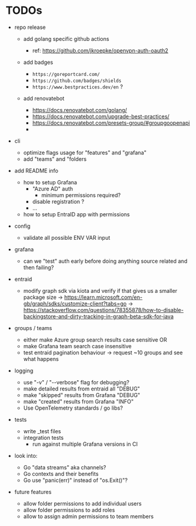 # TODOs

- repo release
    - add golang specific github actions
        - ref: https://github.com/jkroepke/openvpn-auth-oauth2

    - add badges
        - `https://goreportcard.com/`
        - `https://github.com/badges/shields`
        - `https://www.bestpractices.dev/en` ?

    - add renovatebot
        - https://docs.renovatebot.com/golang/
        - https://docs.renovatebot.com/upgrade-best-practices/
        - https://docs.renovatebot.com/presets-group/#groupgoopenapi
        - 


- cli
    - optimize flags usage for "features" and "grafana"
    - add "teams" and "folders


- add README info
    - how to setup Grafana
        - "Azure AD" auth
            - minimum permissions required?
        - disable registration ?
        - ...
    - how to setup EntraID app with permissions


- config
    - validate all possible ENV VAR input


- grafana
    - can we "test" auth early before doing anything source related and then failing?


- entraid
    - modify graph sdk via kiota and verify if that gives us a smaller package size
        -> https://learn.microsoft.com/en-gb/graph/sdks/customize-client?tabs=go
        -> https://stackoverflow.com/questions/78355878/how-to-disable-backingstore-and-dirty-tracking-in-graph-beta-sdk-for-java


- groups / teams
    - either make Azure group search results case sensitive OR
    - make Grafana team search case insensitive
    - test entraid pagination behaviour -> request ~10 groups and see what happens


- logging
    - use "-v" / "--verbose" flag for debugging?
    - make detailed results from entraid all "DEBUG"
    - make "skipped" results from Grafana "DEBUG"
    - make "created" results from Grafana "INFO"
    - Use OpenTelemetry standards / go libs?


- tests
    - write _test files
    - integration tests
        - run against multiple Grafana versions in CI



- look into:
    - Go "data streams" aka channels?
    - Go contexts and their benefits
    - Go use "panic(err)" instead of "os.Exit()"?


- future features
    - allow folder permissions to add individual users
    - allow folder permissions to add roles
    - allow to assign admin permissions to team members
